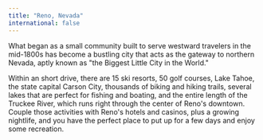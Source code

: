 ```yaml
---
title: "Reno, Nevada"
international: false
---
```


What began as a small community built to serve westward travelers in the mid-1800s has become a bustling city that acts as the gateway to northern Nevada, aptly known as "the Biggest Little City in the World."

Within an short drive, there are 15 ski resorts, 50 golf courses, Lake Tahoe, the state capital Carson City, thousands of biking and hiking trails, several lakes that are perfect for fishing and boating, and the entire length of the Truckee River, which runs right through the center of Reno's downtown. Couple those activities with Reno's hotels and casinos, plus a growing nightlife, and you have the perfect place to put up for a few days and enjoy some recreation.
  